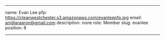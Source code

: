 ---

name: Evan Lee
pfp: https://cleanwestchester.s3.amazonaws.com/evanleepfp.jpg
email: anidjaraaron@gmail.com
description: none
role: Member
slug: evanlee
position: 8


---
